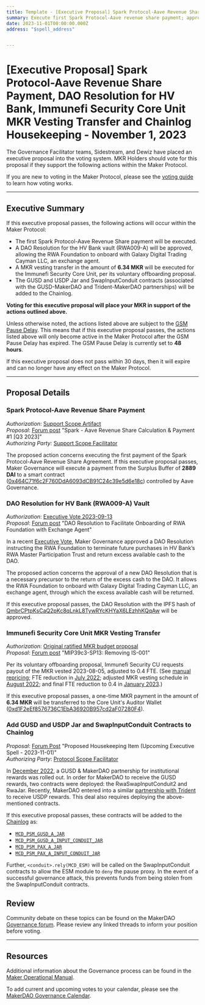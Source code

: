 ```yaml
---
title: Template - [Executive Proposal] Spark Protocol-Aave Revenue Share Payment, DAO Resolution for HV Bank, Immunefi Security Core Unit MKR Vesting Transfer and Chainlog Housekeeping - November 1, 2023
summary: Execute first Spark Protocol-Aave revenue share payment; approve HV Bank (RWA009-A) DAO Resolution to onboard RWA Foundation with exchange agent; execute Immunefi Security Core Unit MKR vesting transfer; add GUSD and USDP Jar and SwapInputConduit contracts to Chainlog.
date: 2023-11-01T00:00:00.000Z
address: "$spell_address"


---
```


# [Executive Proposal] Spark Protocol-Aave Revenue Share Payment, DAO Resolution for HV Bank, Immunefi Security Core Unit MKR Vesting Transfer and Chainlog Housekeeping - November 1, 2023

The Governance Facilitator teams, Sidestream, and Dewiz have placed an executive proposal into the voting system. MKR Holders should vote for this proposal if they support the following actions within the Maker Protocol.

If you are new to voting in the Maker Protocol, please see the [voting guide](https://manual.makerdao.com/governance/voting-in-makerdao/on-chain-governance) to learn how voting works.

---

## Executive Summary

If this executive proposal passes, the following actions will occur within the Maker Protocol:

- The first Spark Protocol-Aave Revenue Share payment will be executed.
- A DAO Resolution for the HV Bank vault (RWA009-A) will be approved, allowing the RWA Foundation to onboard with Galaxy Digital Trading Cayman LLC, an exchange agent.
- A MKR vesting transfer in the amount of **6.34 MKR** will be executed for the Immunefi Security Core Unit, per its voluntary offboarding proposal.  
- The GUSD and USDP Jar and SwapInputConduit contracts (associated with the GUSD-MakerDAO and Trident-MakerDAO partnerships) will be added to the Chainlog.

**Voting for this executive proposal will place your MKR in support of the actions outlined above.**

Unless otherwise noted, the actions listed above are subject to the [GSM Pause Delay](https://manual.makerdao.com/parameter-index/core/param-gsm-pause-delay). This means that if this executive proposal passes, the actions listed above will only become active in the Maker Protocol after the GSM Pause Delay has expired. The GSM Pause Delay is currently set to **48 hours**.

If this executive proposal does not pass within 30 days, then it will expire and can no longer have any effect on the Maker Protocol.


---

## Proposal Details

### Spark Protocol-Aave Revenue Share Payment

*Authorization*: [Support Scope Artifact](https://mips.makerdao.com/mips/details/MIP106#9-4-1-spark-protocol-aave-revenue-share)\
*Proposal*: [Forum post](https://forum.makerdao.com/t/spark-aave-revenue-share-calculation-payment-1-q3-2023/22486) "Spark - Aave Revenue Share Calculation & Payment #1 [Q3 2023]"\
*Authorizing Party:* [Support Scope Facilitator](https://forum.makerdao.com/t/spark-aave-revenue-share-calculation-payment-1-q3-2023/22486/2)

The proposed action concerns executing the first payment of the Spark Protocol-Aave Revenue Share Agreement. If this executive proposal passes, Maker Governance will execute a payment from the Surplus Buffer of **2889 DAI** to a smart contract ([0x464C71f6c2F760DdA6093dCB91C24c39e5d6e18c](https://etherscan.io/address/0x464C71f6c2F760DdA6093dCB91C24c39e5d6e18c)) controlled by Aave Governance.

### DAO Resolution for HV Bank (RWA009-A) Vault

*Authorization*: [Executive Vote 2023-09-13](https://vote.makerdao.com/executive/template-executive-vote-stability-scope-parameter-changes-spark-protocol-d3m-parameter-changes-set-fortunafi-debt-ceiling-to-zero-dai-dao-resolution-for-hv-bank-delegate-compensation-and-other-actions-september-13-2023)\
*Proposal*: [Forum post](http://forum.makerdao.com/t/dao-resolution-to-facilitate-onboarding-of-rwa-foundation-with-exchange-agent/22456) "DAO Resolution to Facilitate Onboarding of RWA Foundation with Exchange Agent"

In a recent [Executive Vote](https://vote.makerdao.com/executive/template-executive-vote-stability-scope-parameter-changes-spark-protocol-d3m-parameter-changes-set-fortunafi-debt-ceiling-to-zero-dai-dao-resolution-for-hv-bank-delegate-compensation-and-other-actions-september-13-2023), Maker Governance approved a DAO Resolution instructing the RWA Foundation to terminate future purchases in HV Bank’s RWA Master Participation Trust and return excess available cash to the DAO. 

The proposed action concerns the approval of a new DAO Resolution that is a necessary precursor to the return of the excess cash to the DAO. It allows the RWA Foundation to onboard with Galaxy Digital Trading Cayman LLC, an exchange agent, through which the excess available cash will be returned. 

If this executive proposal passes, the DAO Resolution with the IPFS hash of [QmbrCPtpKsCaQ2pKc8qLnkL8TywRYcKHYaX6LEzhhKQqAw](https://gateway.pinata.cloud/ipfs/QmbrCPtpKsCaQ2pKc8qLnkL8TywRYcKHYaX6LEzhhKQqAw) will be approved. 

### Immunefi Security Core Unit MKR Vesting Transfer

*Authorization*: [Original ratified MKR budget proposal](https://mips.makerdao.com/mips/details/MIP40c3SP41)\
 *Proposal*: [Forum post](https://forum.makerdao.com/t/mip39c3-sp13-removing-is-001/22392) "MIP39c3-SP13: Removing IS-001"

Per its voluntary offboarding proposal, Immunefi Security CU requests payout of the MKR vested 2023-08-05, adjusted to 0.4 FTE. (See [manual repricing](https://forum.makerdao.com/t/mip40c3-sp41-immunefi-security-core-unit-mkr-budget-is-001/10814/3); FTE reduction in [July 2022](https://github.com/makerdao-is/transparency-reporting/blob/main/Monthly%20Budget%20Statements/2022-07.md#fte); adjusted MKR vesting schedule in [August 2022](https://github.com/makerdao-is/transparency-reporting/blob/main/Monthly%20Budget%20Statements/2022-08.md#3-mkr-vesting-overview); and final FTE reduction to 0.4 in [January 2023](https://github.com/makerdao-is/transparency-reporting/blob/main/Monthly%20Budget%20Statements/2023-01.md#fte).) 

If this executive proposal passes, a one-time MKR payment in the amount of **6.34 MKR** will be transferred to the Core Unit's Auditor Wallet ([0xd1F2eEf8576736C1EbA36920B957cd2aF07280F4](https://etherscan.io/address/0xd1F2eEf8576736C1EbA36920B957cd2aF07280F4)).

### Add GUSD and USDP Jar and SwapInputConduit Contracts to Chainlog

*Proposal*: [Forum Post](https://forum.makerdao.com/t/proposed-housekeeping-item-upcoming-executive-spell-2023-11-01/22477) "Proposed Housekeeping Item (Upcoming Executive Spell - 2023-11-01)"\
*Authorizing Party*: [Protocol Scope Facilitator](http://forum.makerdao.com/t/proposed-housekeeping-item-upcoming-executive-spell-2023-11-01/22477/2)

In [December 2022](https://forum.makerdao.com/t/gusd-institutional-rewards-technical-solution-risk-assessment-and-deployment-details-for-receiving-payments-of-rewards/19055), a GUSD & MakerDAO partnership for institutional rewards was rolled out. In order for MakerDAO to receive the GUSD rewards, two contracts were deployed: the RwaSwapInputConduit2 and RwaJar. Recently, MakerDAO entered into a similar [partnership with Trident](https://vote.makerdao.com/executive/template-executive-vote-usdp-psm-incentives-reth-initial-offboarding-rwa-vaults-reconfiguration-various-parameter-changes-avc-and-ad-compensation-facilitator-and-ecosystem-actor-compensation-spark-proxy-spell-october-11-2023) to receive USDP rewards. This deal also requires deploying the above-mentioned contracts.

If this executive proposal passes, these contracts will be added to the [Chainlog](https://chainlog.makerdao.com/) as:

- [`MCD_PSM_GUSD_A_JAR`](https://etherscan.io/address/0xf2E7a5B83525c3017383dEEd19Bb05Fe34a62C27)
- [`MCD_PSM_GUSD_A_INPUT_CONDUIT_JAR`](https://etherscan.io/address/0x6934218d8B3E9ffCABEE8cd80F4c1C4167Afa638)
- [`MCD_PSM_PAX_A_JAR`](https://etherscan.io/address/0x8bF8b5C58bb57Ee9C97D0FEA773eeE042B10a787)
- [`MCD_PSM_PAX_A_INPUT_CONDUIT_JAR`](https://etherscan.io/address/0xDa276Ab5F1505965e0B6cD1B6da2A18CcBB29515)

Further, `<conduit>.rely(MCD_ESM)` will be called on the SwapInputConduit contracts to allow the ESM module to `deny` the pause proxy. In the event of a successful governance attack, this prevents funds from being stolen from the SwapInputConduit contracts. 

## Review

Community debate on these topics can be found on the MakerDAO [Governance forum](https://forum.makerdao.com/). Please review any linked threads to inform your position before voting.

---

## Resources

Additional information about the Governance process can be found in the [Maker Operational Manual](https://manual.makerdao.com).

To add current and upcoming votes to your calendar, please see the [MakerDAO Governance Calendar](https://manual.makerdao.com/makerdao/calendars/governance-calendar).
